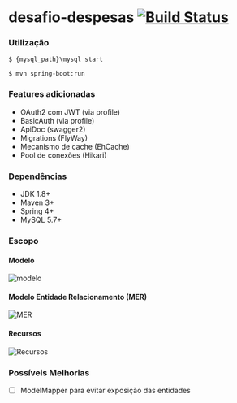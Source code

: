 # desafio-despesas [![Build Status](https://travis-ci.org/jarddel/desafio-despesas.svg?branch=master)](https://travis-ci.org/jarddel/desafio-despesas)
### Utilização

```
$ {mysql_path}\mysql start
```

```
$ mvn spring-boot:run
```

### Features adicionadas
- OAuth2 com JWT (via profile)
- BasicAuth (via profile)
- ApiDoc (swagger2)
- Migrations (FlyWay)
- Mecanismo de cache (EhCache)
- Pool de conexões (Hikari)

### Dependências
- JDK 1.8+
- Maven 3+
- Spring 4+
- MySQL 5.7+

### Escopo

#### Modelo
![modelo](https://i.imgur.com/JoDnCUo.jpg)

#### Modelo Entidade Relacionamento (MER)
![MER](https://i.imgur.com/rK6wKcK.jpg)

#### Recursos
![Recursos](https://i.imgur.com/OYYy7QP.jpg)


### Possíveis Melhorias
- [ ] ModelMapper para evitar exposição das entidades
